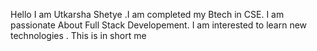 Hello 
I am Utkarsha Shetye .I am completed my Btech in CSE.
I am passionate About Full Stack Developement.
I am interested to learn new technologies .
This is in short me
